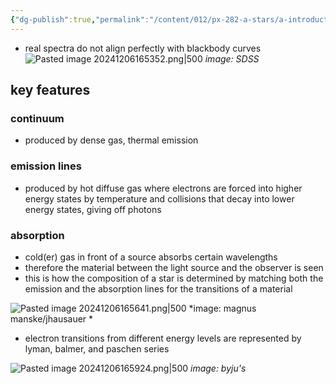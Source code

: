 ```yaml
---
{"dg-publish":true,"permalink":"/content/012/px-282-a-stars/a-introduction/px-282-a10-real-spectra/","created":"2024-11-25T10:50:32.000+00:00","updated":"2024-12-06T16:59:35.464+00:00"}
---
```


- real spectra do not align perfectly with blackbody curves
![Pasted image 20241206165352.png|500](/img/user/pics/Pasted%20image%2020241206165352.png)
*image: SDSS* 
## key features
### continuum
- produced by dense gas, thermal emission
### emission lines
- produced by hot diffuse gas where electrons are forced into higher energy states by temperature and collisions that decay into lower energy states, giving off photons
### absorption
- cold(er) gas in front of a source absorbs certain wavelengths
- therefore the material between the light source and the observer is seen
- this is how the composition of a star is determined by matching both the emission and the absorption lines for the transitions of a material

![Pasted image 20241206165641.png|500](/img/user/pics/Pasted%20image%2020241206165641.png)
*image: magnus manske/jhausauer * 

- electron transitions from different energy levels are represented by lyman, balmer, and paschen series

![Pasted image 20241206165924.png|500](/img/user/pics/Pasted%20image%2020241206165924.png)
*image: byju's* 

